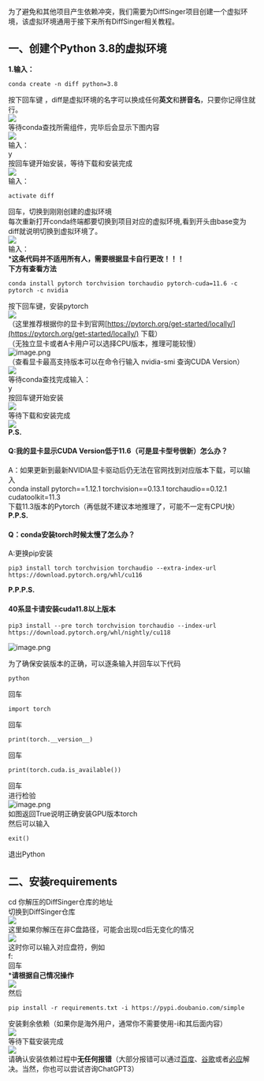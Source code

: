 为了避免和其他项目产生依赖冲突，我们需要为DiffSinger项目创建一个虚拟环境，该虚拟环境通用于接下来所有DiffSinger相关教程。
<a name="ffbhJ"></a>
## 一、创建个Python 3.8的虚拟环境
**1.输入：**
```
conda create -n diff python=3.8
```
按下回车键 ，diff是虚拟环境的名字可以换成任何**英文**和**拼音名**，只要你记得住就行。<br />![](https://cdn.nlark.com/yuque/0/2022/png/34659871/1670564136912-01799682-1fae-47f2-be74-b89d105ebec8.png#averageHue=%23131313&clientId=uc33de936-0307-4&from=paste&id=ua11b00ac&originHeight=647&originWidth=1239&originalType=url&ratio=1&rotation=0&showTitle=false&status=done&style=none&taskId=ue4352c58-24f9-4bb7-ad4e-b40a5480753&title=)<br />等待conda查找所需组件，完毕后会显示下图内容<br />![](https://cdn.nlark.com/yuque/0/2022/png/34659871/1670564136603-d72e9cd6-df6d-436f-acac-f50761aec64b.png#averageHue=%231d1b19&clientId=uc33de936-0307-4&from=paste&id=u6df0fa0c&originHeight=647&originWidth=1239&originalType=url&ratio=1&rotation=0&showTitle=false&status=done&style=none&taskId=u0a6aae44-07b2-48c1-9787-e3377fba1f1&title=)<br />输入：<br />y <br />按回车键开始安装，等待下载和安装完成<br />![](https://cdn.nlark.com/yuque/0/2022/png/34659871/1670564136768-3a5f4b45-bb0a-4627-a091-fcd2b87ea8e2.png#averageHue=%23151515&clientId=uc33de936-0307-4&from=paste&id=u3dc91f72&originHeight=647&originWidth=1239&originalType=url&ratio=1&rotation=0&showTitle=false&status=done&style=none&taskId=uc8521bc8-f558-4e7d-978f-9148cd65395&title=)<br />输入：
```
activate diff
```
回车，切换到刚刚创建的虚拟环境<br />每次重新打开conda终端都要切换到项目对应的虚拟环境,看到开头由base变为diff就说明切换到虚拟环境了。<br />![](https://cdn.nlark.com/yuque/0/2022/png/34659871/1670564136664-b1c00694-5e07-4bc1-b6df-5f3490aaf13c.png#averageHue=%23171616&clientId=uc33de936-0307-4&from=paste&id=u0ffd0bf5&originHeight=647&originWidth=1239&originalType=url&ratio=1&rotation=0&showTitle=false&status=done&style=none&taskId=u1304b685-2322-4b78-83d8-0b2f6615908&title=)<br />输入：<br />***这条代码并不适用所有人，需要根据显卡自行更改！！！**<br />**下方有查看方法**
```
conda install pytorch torchvision torchaudio pytorch-cuda=11.6 -c pytorch -c nvidia
```
按下回车键，安装pytorch<br />![](https://cdn.nlark.com/yuque/0/2022/png/34659871/1670564136701-fa74c6d2-3cf6-4682-9091-62058f750b57.png#averageHue=%231a1919&clientId=uc33de936-0307-4&from=paste&id=u23d8fb2d&originHeight=647&originWidth=1239&originalType=url&ratio=1&rotation=0&showTitle=false&status=done&style=none&taskId=u19b09304-1edd-4647-8d74-dfc41d04a2e&title=)<br />（这里推荐根据你的显卡到官网[https://pytorch.org/get-started/locally/](https://pytorch.org/get-started/locally/) 下载）<br />（无独立显卡或者A卡用户可以选择CPU版本，推理可能较慢）<br />![image.png](https://cdn.nlark.com/yuque/0/2023/png/34659871/1674962774816-5081205a-f39f-4a1d-b3af-ea265c28e3a3.png#averageHue=%23eef1d1&clientId=ua8889335-43c8-4&from=paste&height=310&id=u89230337&name=image.png&originHeight=388&originWidth=1019&originalType=binary&ratio=1&rotation=0&showTitle=false&size=36669&status=done&style=none&taskId=ue24704dd-d1ac-4591-95f6-15fd9967cea&title=&width=815.2)<br />（查看显卡最高支持版本可以在命令行输入 nvidia-smi 查询CUDA Version）<br />![](https://cdn.nlark.com/yuque/0/2022/png/34659871/1670564137253-edc17fae-8ceb-43dc-bfe0-3d60d40cfce1.png#averageHue=%231a1919&clientId=uc33de936-0307-4&from=paste&id=u1d48f5ae&originHeight=647&originWidth=1239&originalType=url&ratio=1&rotation=0&showTitle=false&status=done&style=none&taskId=uf41bc6fe-f079-4ae6-9bb6-ca648061cce&title=)<br />等待conda查找完成输入：<br />y<br />按回车键开始安装<br />![](https://cdn.nlark.com/yuque/0/2022/png/34659871/1670564137312-b36b691a-f238-405e-9519-ec29b0550b34.png#averageHue=%23211e1c&clientId=uc33de936-0307-4&from=paste&id=u7195eefe&originHeight=647&originWidth=1239&originalType=url&ratio=1&rotation=0&showTitle=false&status=done&style=none&taskId=u95dac3c8-d150-4a64-8372-b47a8fe4711&title=)<br />等待下载和安装完成 <br />![](https://cdn.nlark.com/yuque/0/2022/png/34659871/1670564137408-de773c23-2426-4432-b265-6a8aa515b17e.png#averageHue=%23161616&clientId=uc33de936-0307-4&from=paste&id=uda55f7d2&originHeight=647&originWidth=1239&originalType=url&ratio=1&rotation=0&showTitle=false&status=done&style=none&taskId=u82127d49-2082-4ad1-b9f5-c0b90b62968&title=)<br />**P.S.**
<a name="Y1rl6"></a>
#### Q:我的显卡显示CUDA Version低于11.6（可是显卡型号很新）怎么办？
A：如果更新到最新NVIDIA显卡驱动后仍无法在官网找到对应版本下载，可以输入<br />conda install pytorch==1.12.1 torchvision==0.13.1 torchaudio==0.12.1 cudatoolkit=11.3<br />下载11.3版本的Pytorch（再低就不建议本地推理了，可能不一定有CPU快）<br />**P.P.S.**
<a name="TVmGu"></a>
#### Q：conda安装torch时候太慢了怎么办？
A:更换pip安装
```
pip3 install torch torchvision torchaudio --extra-index-url https://download.pytorch.org/whl/cu116
```
**P.P.P.S.**
<a name="RCNc5"></a>
#### 40系显卡请安装cuda11.8以上版本
```
pip3 install --pre torch torchvision torchaudio --index-url https://download.pytorch.org/whl/nightly/cu118
```
![image.png](https://cdn.nlark.com/yuque/0/2023/png/34659871/1674962953276-3c493462-fced-4de8-9217-6d9183dc65c1.png#averageHue=%23f4f6d2&clientId=ua8889335-43c8-4&from=paste&height=342&id=u844d5cd1&name=image.png&originHeight=427&originWidth=1011&originalType=binary&ratio=1&rotation=0&showTitle=false&size=37364&status=done&style=none&taskId=u1b934258-1fcb-40bc-857c-1fd6032320d&title=&width=808.8)

为了确保安装版本的正确，可以逐条输入并回车以下代码
```
python 
```
回车
```
import torch
```
回车
```
print(torch.__version__)
```
回车
```
print(torch.cuda.is_available())  
```
回车<br />进行检验<br />![image.png](https://cdn.nlark.com/yuque/0/2022/png/34659871/1670564524749-5d857665-3551-40e8-b5d3-d9f6a8c24c22.png#averageHue=%23171717&clientId=uc33de936-0307-4&from=paste&height=518&id=cQa3G&name=image.png&originHeight=647&originWidth=1239&originalType=binary&ratio=1&rotation=0&showTitle=false&size=35468&status=done&style=none&taskId=ud42e0255-dfc7-4476-8e59-812b6fbc007&title=&width=991.2)<br />如图返回True说明正确安装GPU版本torch<br />然后可以输入
```
exit()
```
退出Python

<a name="Cv9kn"></a>
## 二、安装requirements
cd 你解压的DiffSinger仓库的地址<br />切换到DiffSinger仓库<br />![](https://cdn.nlark.com/yuque/0/2022/png/34659871/1670564138679-943e5ad0-4d72-4aab-b6b4-1d76595caa19.png#averageHue=%231a1a1a&clientId=uc33de936-0307-4&from=paste&id=bIZ8h&originHeight=469&originWidth=937&originalType=url&ratio=1&rotation=0&showTitle=false&status=done&style=none&taskId=u07ab6217-7a6d-44db-9167-9b614459639&title=)<br />这里如果你解压在非C盘路径，可能会出现cd后无变化的情况<br />![](https://cdn.nlark.com/yuque/0/2022/png/34659871/1670564138647-bd8a7d47-60e2-453c-82d8-d1e7ee1a03bb.png#averageHue=%23161615&clientId=uc33de936-0307-4&from=paste&id=Ehqxr&originHeight=647&originWidth=1239&originalType=url&ratio=1&rotation=0&showTitle=false&status=done&style=none&taskId=ua228ea4a-73ea-4085-9d4c-5f9b8f43746&title=)<br />这时你可以输入对应盘符，例如<br />f:<br />回车<br />***请根据自己情况操作**<br />![](https://cdn.nlark.com/yuque/0/2022/png/34659871/1670564138718-4e0ed581-82bb-448b-aeaf-f360d72e5d9e.png#averageHue=%23161615&clientId=uc33de936-0307-4&from=paste&id=aFD7N&originHeight=647&originWidth=1239&originalType=url&ratio=1&rotation=0&showTitle=false&status=done&style=none&taskId=u6c823ad4-b69b-4959-b983-49ee922c103&title=)<br />然后
```
pip install -r requirements.txt -i https://pypi.doubanio.com/simple
```
安装剩余依赖（如果你是海外用户，通常你不需要使用-i和其后面内容）<br />![](https://cdn.nlark.com/yuque/0/2022/png/34659871/1670564138800-0b16ba26-3535-4574-9571-740be19e2f69.png#averageHue=%231a1a1a&clientId=uc33de936-0307-4&from=paste&id=Enocm&originHeight=469&originWidth=937&originalType=url&ratio=1&rotation=0&showTitle=false&status=done&style=none&taskId=uddd7c660-906c-4257-8ab5-3b93f004e32&title=)<br />等待下载安装完成<br />![](https://cdn.nlark.com/yuque/0/2022/png/34659871/1670564138985-2a17344e-6bc6-403d-8130-644a7212a995.png#averageHue=%232b2b2b&clientId=uc33de936-0307-4&from=paste&id=IUtce&originHeight=527&originWidth=937&originalType=url&ratio=1&rotation=0&showTitle=false&status=done&style=none&taskId=u38ae1823-c081-47b6-9d56-674de65c58f&title=)<br />请确认安装依赖过程中**无任何报错**（大部分报错可以通过[百度](https://www.baidu.com)、[谷歌](https://www.google.com)或者[必应](https://www.bing.com)解决。当然，你也可以尝试咨询ChatGPT3）
